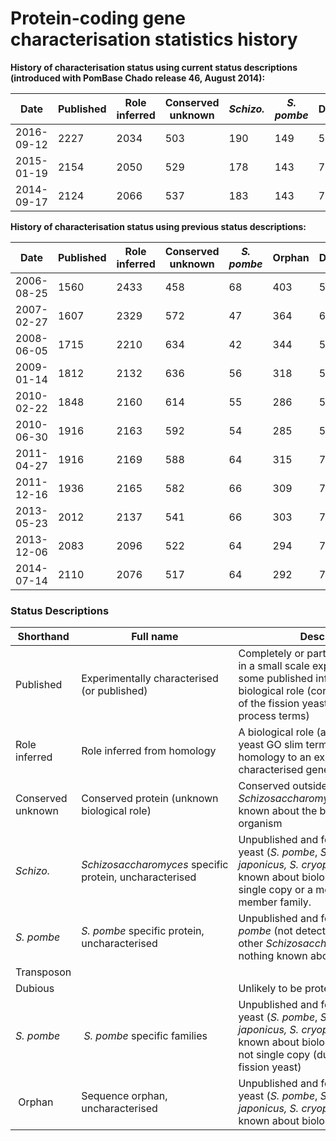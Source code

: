 # Protein-coding gene characterisation statistics history

**History of characterisation status using current status descriptions
(introduced with PomBase Chado release 46, August 2014):**

<table>
 <thead>
  <tr>
   <th style="width: 100px;">Date</th>
   <th style="width: 100px;">Published</th>
   <th style="width: 100px;">Role inferred</th>
   <th style="width: 100px;">Conserved unknown</th>
   <th style="width: 100px;"><em><em><strong>Schizo.</strong></em></em></th>
   <th style="width: 100px;"><em>S. pombe</em></th>
   <th style="width: 100px;">Dubious</th>
   <th style="width: 100px;">Transposon</th>
   <th style="width: 100px;">Total</th>
  </tr>
 </thead>
 <tbody>
  <tr>
  <td>2016-09-12</td>
  <td>2227</td>
  <td>2034</td>
  <td>503</td>
  <td>190</td>
  <td>149</td>
  <td>55</td>
  <td>13</td>
  <td>5171</td>
 </tr>
 <tr>
  <td>2015-01-19</td>
  <td>2154</td>
  <td>2050</td>
  <td>529</td>
  <td>178</td>
  <td>143</td>
  <td>76</td>
  <td>13</td>
  <td>5143</td>
 </tr>
 <tr>
  <td>2014-09-17</td>
  <td>2124</td>
  <td>2066</td>
  <td>537</td>
  <td>183</td>
  <td>143</td>
  <td>77</td>
  <td>&nbsp;13</td>
  <td>5143</td>
 </tr>
 </tbody>
</table>

**History of characterisation status using previous status
descriptions:**

<table>
 <thead>
  <tr>
   <th style="width: 100px;">Date</th>
   <th style="width: 100px;">Published</th>
   <th style="width: 100px;">Role inferred</th>
   <th style="width: 100px;">Conserved unknown</th>
   <th style="width: 100px;"><em>S. pombe</em></th>
   <th style="width: 100px;">Orphan</th>
   <th style="width: 100px;">Dubious</th>
   <th style="width: 100px;">Transposon</th>
   <th style="width: 100px;">Total</th>
  </tr>
 </thead>
 <tbody>
 <tr>
  <td>2006-08-25</td>
  <td>1560</td>
  <td>2433</td>
  <td>458</td>
  <td>68</td>
  <td>403</td>
  <td>57</td>
  <td>&nbsp;</td>
  <td>4979</td>
 </tr>
 <tr>
  <td>2007-02-27</td>
  <td>1607</td>
  <td>2329</td>
  <td>572</td>
  <td>47</td>
  <td>364</td>
  <td>60</td>
  <td>&nbsp;</td>
  <td>4979</td>
 </tr>
 <tr>
  <td>2008-06-05</td>
  <td>1715</td>
  <td>2210</td>
  <td>634</td>
  <td>42</td>
  <td>344</td>
  <td>57</td>
  <td>&nbsp;</td>
  <td>5002</td>
 </tr>
 <tr>
  <td>2009-01-14</td>
  <td>1812</td>
  <td>2132</td>
  <td>636</td>
  <td>56</td>
  <td>318</td>
  <td>57</td>
  <td>&nbsp;</td>
  <td>5011</td>
 </tr>
 <tr>
  <td>2010-02-22</td>
  <td>1848</td>
  <td>2160</td>
  <td>614</td>
  <td>55</td>
  <td>286</td>
  <td>57</td>
  <td>&nbsp;</td>
  <td>5020</td>
 </tr>
 <tr>
  <td>2010-06-30</td>
  <td>1916</td>
  <td>2163</td>
  <td>592</td>
  <td>54</td>
  <td>285</td>
  <td>58</td>
  <td>11</td>
  <td>5025</td>
 </tr>
 <tr>
  <td>2011-04-27</td>
  <td>1916</td>
  <td>2169</td>
  <td>588</td>
  <td>64</td>
  <td>315</td>
  <td>79</td>
  <td>11</td>
  <td>5142</td>
 </tr>
 <tr>
  <td>2011-12-16</td>
  <td>1936</td>
  <td>2165</td>
  <td>582</td>
  <td>66</td>
  <td>309</td>
  <td>73</td>
  <td>11</td>
  <td>5142</td>
 </tr>
 <tr>
  <td>2013-05-23</td>
  <td>2012</td>
  <td>2137</td>
  <td>541</td>
  <td>66</td>
  <td>303</td>
  <td>71</td>
  <td>13</td>
  <td>5143</td>
 </tr>
 <tr>
  <td>2013-12-06</td>
  <td>2083</td>
  <td>2096</td>
  <td>522</td>
  <td>64</td>
  <td>294</td>
  <td>71</td>
  <td>13</td>
  <td>5143</td>
 </tr>
 <tr>
  <td>2014-07-14</td>
  <td>2110</td>
  <td>2076</td>
  <td>517</td>
  <td>64</td>
  <td>292</td>
  <td>71</td>
  <td>13</td>
  <td>5143</td>
 </tr>
 </tbody>
</table>

### Status Descriptions

<table>
<thead>
 <tr>
  <th>Shorthand</th>
  <th>Full name</th>
  <th>Description</th>
  <th>Comment</th>
 </tr>
</thead>
<tbody>
 <tr>
  <td>Published</td>
  <td>Experimentally characterised (or published)</td>
  <td>Completely or partially characterised in a small scale experiment, with some published information about the biological role (corresponding to any of the fission yeast GO slim biological process terms)</td>
  <td>&nbsp;</td>
 </tr>
 <tr>
  <td>Role inferred</td>
  <td>Role inferred from homology</td>
  <td>A biological role (as above, a fission yeast GO slim term) is inferred from homology to an experimentally characterised gene product</td>
  <td>&nbsp;</td>
 </tr>
 <tr>
  <td>Conserved unknown</td>
  <td>Conserved protein (unknown biological role)</td>
  <td>Conserved outside the <em>Schizosaccharomyces</em>, but nothing known about the biological role in any organism</td>
  <td>&nbsp;</td>
 </tr>
 <tr>
  <td><em>Schizo.</em></td>
  <td><em><em>Schizosaccharomyces</em>&nbsp;</em>specific protein, uncharacterised</td>
  <td>Unpublished and found only in fission yeast (<em>S. pombe</em>,&nbsp;<em>S. octosporus,&nbsp;<em>S. japonicus, S. cryophilus</em></em><em></em>); nothing known about biological role. May be single copy or a member of a multi-member family.</td>
  <td>Introduced Sept. 2014</td>
 </tr>
 <tr>
  <td><em>S. pombe</em></td>
  <td><em><em>S. pombe</em>&nbsp;</em>specific protein, uncharacterised</td>
  <td>Unpublished and found only in&nbsp;<em>S. pombe&nbsp;</em>(not detected in other&nbsp;<em>Schizosaccharomyces</em>&nbsp;species); nothing known about biological role</td>
  <td>Introduced Sept. 2014&nbsp;</td>
 </tr>
 <tr>
  <td>Transposon</td>
  <td>&nbsp;</td>
  <td>&nbsp;</td>
  <td>&nbsp;</td>
 </tr>
 <tr>
  <td>Dubious</td>
  <td>&nbsp;</td>
  <td>Unlikely to be protein coding</td>
  <td>&nbsp;</td>
 </tr>
 <tr>
  <td><em>S. pombe</em></td>
  <td>&nbsp;<em>S. pombe</em>&nbsp;specific families</td>
  <td>Unpublished and found only in fission yeast (<em>S. pombe</em>,&nbsp;<em>S. octosporus,&nbsp;</em><em>S. japonicus, S. cryophilus</em>); nothing known about biological role, but are not single copy (duplications in fission yeast)</td>
  <td>&nbsp;Used Aug. 2006-Aug. 2014</td>
 </tr>
 <tr>
  <td>&nbsp;Orphan</td>
  <td>Sequence orphan, uncharacterised</td>
  <td>Unpublished and found only in fission yeast (<em>S. pombe</em>,&nbsp;<em>S. octosporus</em>,&nbsp;<em>S. japonicus, S. cryophilus</em>); nothing known about biological role</td>
  <td>Used Aug. 2006-Aug. 2014</td>
 </tr>
 </tbody>
 </table>
